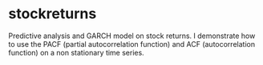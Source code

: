 # stockreturns
Predictive analysis and GARCH model on stock returns. I demonstrate how to use the PACF (partial autocorrelation function) and ACF (autocorrelation function) on a non stationary time series.
